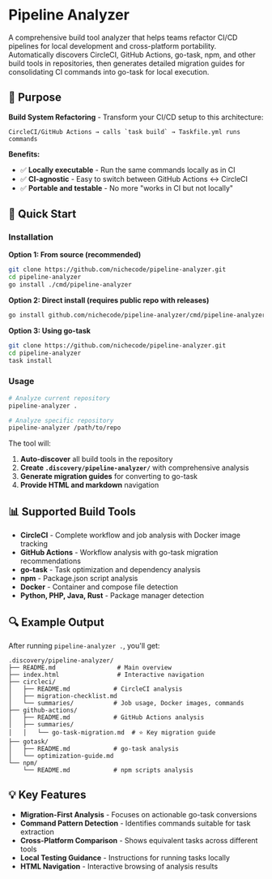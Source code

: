# Pipeline Analyzer

A comprehensive build tool analyzer that helps teams refactor CI/CD pipelines for local development and cross-platform portability. Automatically discovers CircleCI, GitHub Actions, go-task, npm, and other build tools in repositories, then generates detailed migration guides for consolidating CI commands into go-task for local execution.

## 🎯 Purpose

**Build System Refactoring** - Transform your CI/CD setup to this architecture:
```
CircleCI/GitHub Actions → calls `task build` → Taskfile.yml runs commands
```

**Benefits:**
- ✅ **Locally executable** - Run the same commands locally as in CI
- ✅ **CI-agnostic** - Easy to switch between GitHub Actions ↔ CircleCI  
- ✅ **Portable and testable** - No more "works in CI but not locally"

## 🚀 Quick Start

### Installation

**Option 1: From source (recommended)**
```bash
git clone https://github.com/nichecode/pipeline-analyzer.git
cd pipeline-analyzer
go install ./cmd/pipeline-analyzer
```

**Option 2: Direct install (requires public repo with releases)**
```bash
go install github.com/nichecode/pipeline-analyzer/cmd/pipeline-analyzer@latest
```

**Option 3: Using go-task**
```bash
git clone https://github.com/nichecode/pipeline-analyzer.git
cd pipeline-analyzer
task install
```

### Usage

```bash
# Analyze current repository
pipeline-analyzer .

# Analyze specific repository
pipeline-analyzer /path/to/repo
```

The tool will:
1. **Auto-discover** all build tools in the repository
2. **Create `.discovery/pipeline-analyzer/`** with comprehensive analysis
3. **Generate migration guides** for converting to go-task
4. **Provide HTML and markdown** navigation

## 📊 Supported Build Tools

- **CircleCI** - Complete workflow and job analysis with Docker image tracking
- **GitHub Actions** - Workflow analysis with go-task migration recommendations  
- **go-task** - Task optimization and dependency analysis
- **npm** - Package.json script analysis
- **Docker** - Container and compose file detection
- **Python, PHP, Java, Rust** - Package manager detection

## 🔍 Example Output

After running `pipeline-analyzer .`, you'll get:

```
.discovery/pipeline-analyzer/
├── README.md                 # Main overview
├── index.html                # Interactive navigation  
├── circleci/
│   ├── README.md            # CircleCI analysis
│   ├── migration-checklist.md
│   └── summaries/           # Job usage, Docker images, commands
├── github-actions/
│   ├── README.md            # GitHub Actions analysis  
│   ├── summaries/
│   │   └── go-task-migration.md  # ⭐ Key migration guide
├── gotask/
│   ├── README.md            # go-task analysis
│   └── optimization-guide.md
└── npm/
    └── README.md            # npm scripts analysis
```

## 💡 Key Features

- **Migration-First Analysis** - Focuses on actionable go-task conversions
- **Command Pattern Detection** - Identifies commands suitable for task extraction
- **Cross-Platform Comparison** - Shows equivalent tasks across different tools
- **Local Testing Guidance** - Instructions for running tasks locally
- **HTML Navigation** - Interactive browsing of analysis results
